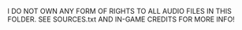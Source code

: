 I DO NOT OWN ANY FORM OF RIGHTS TO ALL AUDIO FILES IN THIS FOLDER. SEE SOURCES.txt AND IN-GAME CREDITS FOR MORE INFO!